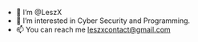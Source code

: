 - 👋 I’m @LeszX
- 👀 I’m interested in Cyber Security and Programming.
- 📫 You can reach me leszxcontact@gmail.com
<!---
LeszX/LeszX is a ✨ special ✨ repository because its `README.md` (this file) appears on your GitHub profile.
You can click the Preview link to take a look at your changes.
--->
